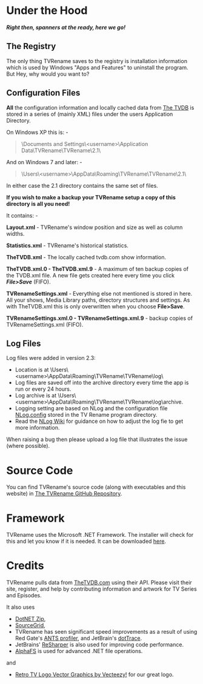 # Under the Hood
***Right then, spanners at the ready, here we go!***

## The Registry
The only thing TVRename saves to the registry is installation information which is used by Windows "Apps and Features" to uninstall the program. But Hey, why would you want to?

## Configuration Files
**All** the configuration information and locally cached data from [The TVDB](http://thetvdb.com "Visit thetvdb.com") is stored in a series of (mainly XML) files under the users Application Directory.

On Windows XP this is: -

> \\Documents and Settings\\\<username\>\\Application Data\\TVRename\\TVRename\\2.1\\ 

And on Windows 7 and later: -

> \\Users\\\<username\>\\AppData\\Roaming\\TVRename\\TVRename\\2.1\\

In either case the 2.1 directory contains the same set of files.

**If you wish to make a backup your TVRename setup a copy of this directory is all you need!**

It contains: -

**Layout.xml** - TVRename's window position and size as well as column widths.

**Statistics.xml** - TVRename's historical statistics.

**TheTVDB.xml** -  The locally cached tvdb.com show information.

**TheTVDB.xml.0 - TheTVDB.xml.9** - A maximum of ten backup copies of the TVDB.xml file. A new file gets created here every time you click ***File>Save*** (FIFO).

**TVRenameSettings.xml** - Everything else not mentioned is stored in here. All your shows, Media Library paths, directory structures and settings. As with TheTVDB.xml this is only overwritten when you choose **File>Save**.

**TVRenameSettings.xml.0 - TVRenameSettings.xml.9** - backup copies of TVRenameSettings.xml (FIFO).

## Log Files
Log files were added in version 2.3:
* Location is at \\Users\\\<username\>\\AppData\\Roaming\\TVRename\\TVRename\\log\\
* Log files are saved off into the archive directory every time the app is run or every 24 hours.
* Log archive is at \\Users\\\<username\>\\AppData\\Roaming\\TVRename\\TVRename\\log\\archive.
* Logging setting are based on NLog and the configuration file [NLog.config](https://github.com/TV-Rename/tvrename/blob/master/TVRename%23/NLog.config "Look at NLog.config in the TVRename Repo") stored in the TV Rename program directory.
* Read the [NLog Wiki](https://github.com/nlog/NLog/wiki/Configuration-file "Visit the NLog Wiki") for guidance on how to adjust the log fie to get more information.

When raising a bug then please upload a log file that illustrates the issue (where possible).


# Source Code 
You can find TVRename's source code (along with executables and this website) in [The TVRename GitHub Repository](https://github.com/TV-Rename/tvrename).

# Framework
TVRename uses the Microsoft .NET Framework. The installer will check for this and let you know if it is needed. It can be downloaded [here](https://www.microsoft.com/net/download/windows).

# Credits
TVRename pulls data from [TheTVDB.com](http://thetvdb.com/) using their API. Please visit their site, register, and help by contributing information and artwork for TV Series and Episodes.

It also uses
* [DotNET Zip](http://www.codeplex.com/DotNetZip), 
* [SourceGrid](http://www.codeplex.com/sourcegrid/), 
* TVRename has seen significant speed improvements as a result of using Red Gate's [ANTS profiler](http://www.red-gate.com/products/ants_profiler/index.htm), and JetBrain's [dotTrace](http://www.jetbrains.com/profiler/). 
* JetBrains' [ReSharper](http://www.jetbrains.com/resharper/) is also used for improving code performance. 
* [AlphaFS](http://alphafs.alphaleonis.com/) is used for advanced .NET file operations.

and

* [Retro TV Logo Vector Graphics by Vecteezy!](https://www.vecteezy.com/vector-art/73089-retro-television) for our great logo.
